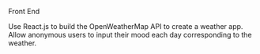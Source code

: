 Front End

Use React.js to build the OpenWeatherMap API to create a weather app. Allow anonymous users to input their mood each day corresponding to the weather.
